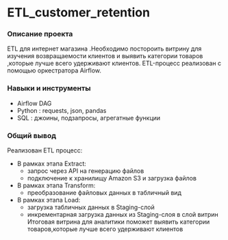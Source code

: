 # ETL_customer_retention

### Описание проекта 
ETL для интернет магазина .Необходимо постороить витрину для изучения возвращаемости клиентов и выявить категории товаров ,которые лучше всего удерживают клиентов.
ETL-процесс реализован с помощью оркестратора Airflow.

### Навыки и инструменты
* Airflow DAG
* Python : requests, json, pandas
* SQL : джоины, подзапросы, агрегатные функции 

### Общий вывод
Реализован ETL процесс:
- В рамках этапа Extract:
   - запрос через API на генерацию файлов
   - подключение к хранилищу Amazon S3 и загрузка файлов
- В рамках этапа Transform:
   - преобразование файловых данных в табличный вид
- В рамках этапа Load:
   - загрузка табличных данных в Staging-слой
   - инкрементарная загрузка данных из Staging-слоя в слой витрин
Итоговая витрина для аналитики поможет выявить категории товаров,которые лучше всего удерживают клиентов
